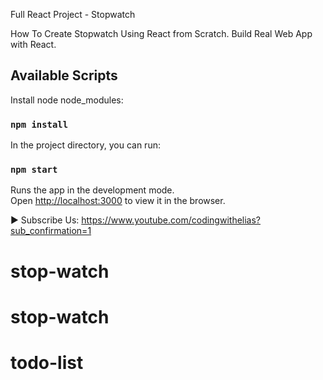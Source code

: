 Full React Project - Stopwatch

How To Create Stopwatch Using React from Scratch.
Build Real Web App with React.

## Available Scripts

Install node node_modules:

### `npm install`

In the project directory, you can run:

### `npm start`

Runs the app in the development mode.<br>
Open [http://localhost:3000](http://localhost:3000) to view it in the browser.


► Subscribe Us:
https://www.youtube.com/codingwithelias?sub_confirmation=1
# stop-watch
# stop-watch
# todo-list

